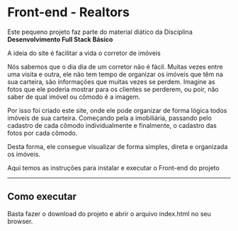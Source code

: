 # Front-end - Realtors

Este pequeno projeto faz parte do material diático da Disciplina **Desenvolvimento Full Stack Básico** 

A ideia do site é facilitar a vida o corretor de imóveis

Nós sabemos que o dia dia de um corretor não é fácil. Muitas vezes entre uma visita e outra, ele não tem tempo de organizar os imóveis que têm na sua carteira, são informações que muitas vezes se perdem. Imagine as fotos que ele poderia mostrar para os clientes se perderem, ou poir, não saber de qual imóvel ou cômodo é a imagem.

Por isso foi criado este site, onde ele pode organizar de forma lógica todos imóveis de sua carteira. Começando pela a imobiliária, passando pelo cadastro de cada cômodo individualmente e finalmente, o cadastro das fotos por cada cômodo.

Desta forma, ele consegue visualizar de forma simples, direta e organizada os imóveis.

Aqui temos as instruções para instalar e executar o Front-end do projeto


---
## Como executar

Basta fazer o download do projeto e abrir o arquivo index.html no seu browser.
